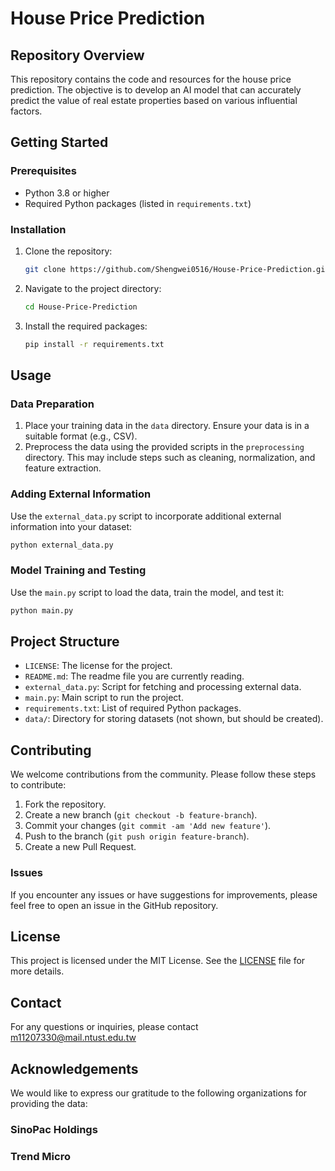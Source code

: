 # House Price Prediction

## Repository Overview

This repository contains the code and resources for the  house price prediction. The objective is to develop an AI model that can accurately predict the value of real estate properties based on various influential factors.

## Getting Started

### Prerequisites

- Python 3.8 or higher
- Required Python packages (listed in `requirements.txt`)

### Installation

1. Clone the repository:
    ```bash
    git clone https://github.com/Shengwei0516/House-Price-Prediction.git
    ```
2. Navigate to the project directory:
    ```bash
    cd House-Price-Prediction
    ```
3. Install the required packages:
    ```bash
    pip install -r requirements.txt
    ```

## Usage

### Data Preparation

1. Place your training data in the `data` directory. Ensure your data is in a suitable format (e.g., CSV).
2. Preprocess the data using the provided scripts in the `preprocessing` directory. This may include steps such as cleaning, normalization, and feature extraction.


### Adding External Information

Use the `external_data.py` script to incorporate additional external information into your dataset:

```bash
python external_data.py
```

### Model Training and Testing

Use the `main.py` script to load the data, train the model, and test it:

```bash
python main.py
```

## Project Structure

- `LICENSE`: The license for the project.
- `README.md`: The readme file you are currently reading.
- `external_data.py`: Script for fetching and processing external data.
- `main.py`: Main script to run the project.
- `requirements.txt`: List of required Python packages.
- `data/`: Directory for storing datasets (not shown, but should be created).

## Contributing

We welcome contributions from the community. Please follow these steps to contribute:

1. Fork the repository.
2. Create a new branch (`git checkout -b feature-branch`).
3. Commit your changes (`git commit -am 'Add new feature'`).
4. Push to the branch (`git push origin feature-branch`).
5. Create a new Pull Request.

### Issues

If you encounter any issues or have suggestions for improvements, please feel free to open an issue in the GitHub repository.


## License

This project is licensed under the MIT License. See the [LICENSE](LICENSE) file for more details.

## Contact

For any questions or inquiries, please contact m11207330@mail.ntust.edu.tw

## Acknowledgements

We would like to express our gratitude to the following organizations for providing the data:

### SinoPac Holdings
### Trend Micro
